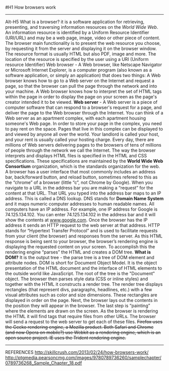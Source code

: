 #H1 How browsers work
**********
Alt-H5 What is a browser? 
it is a software application for retrieving, presenting, and traversing information resources on the *World Wide Web*. 
 An information resource is identified by a Uniform Resource Identifier (URI/URL) and may be a web page, image, video or other piece of content.
 The browser main functionality is to present the web resource you choose, by requesting it from the server and displaying it on the browser window. The resource format is usually HTML but also PDF, image and more. The location of the resource is specified by the user using a URI (Uniform resource Identifier) 
 Web browser - A Web browser, like Netscape Navigator or Microsoft Internet Explorer, is a computer program (also known as a software application, or simply an application) that does two things: A Web browser knows how to go to a Web server on the Internet and request a page, so that the browser can pull the page through the network and into your machine. A Web browser knows how to interpret the set of HTML tags within the page in order to display the page on your screen as the page's creator intended it to be viewed.
**Web server** - A Web server is a piece of computer software that can respond to a browser's request for a page, and deliver the page to the Web browser through the Internet. You can think of a Web server as an apartment complex, with each apartment housing someone's Web page. In order to store your page in the complex, you need to pay rent on the space. Pages that live in this complex can be displayed to and viewed by anyone all over the world. Your landlord is called your host, and your rent is usually called your hosting charge. Every day, there are millions of Web servers delivering pages to the browsers of tens of millions of people through the network we call the Internet. 
 The way the browser interprets and displays HTML files is specified in the HTML and CSS specifications. These specifications are maintained by the **World Wide Web Consortium** organization, which is the standards organization for the web.
A browser has a user interface that most commonly includes an address bar, back/forward button, and reload button, sometimes refered to this as the “chrome”  of a browser (little “c”, not Chrome by Google). When you navigate to a URL in the address bar you are making a “request” for the content at that URL.
That URL you typed into the address bar maps to an IP address. This is called a DNS lookup. DNS stands for __Domain Name System__ and it maps numeric computer addresses to human readable names. All computers have an IP address. For example, one IP address for Google is 74.125.134.102. You can enter 74.125.134.102 in the address bar and it will show the contents at www.google.com. Once the browser has the IP address it sends an HTTP request to the web server at that address. HTTP stands for “Hypertext Transfer Protocol” and is used to facilitate requests from your client (the browser) and responses from the server. As this HTML response is being sent to your browser, the browser’s rendering engine is displaying the requested content on your screen. To accomplish this the rendering engine “parses” the HTML and creates a DOM tree.
__What is DOM?__ It is the output tree - the parse tree is a tree of DOM element and attribute nodes. DOM is short for Document Object Model. It is the object presentation of the HTML document and the interface of HTML elements to the outside world like JavaScript. The root of the tree is the "Document" object.
The browser then parses style data (CSS or inline styles) and together with the HTML it constructs a render tree. The render tree displays rectangles (that represent divs, paragraphs, headlines, etc.) with a few visual attributes such as color and size dimensions. These rectangles are displayed in order on the page. Next, the browser lays out the contents in the position they will appear in the browser. The last step is “painting” where the elements are drawn on the screen. As the browser is rendering the HTML it will find tags that require files from other URLs. The browser will send a request to the web server to get each of these files.
 ~~Firefox uses the Gecko rendering engine, a Mozilla product. Both Safari and Chrome (and now Opera on mobile?) use Webkit as a rendering engine, which is an open source project. IE uses the Trident rendering engine.~~


**********
REFERENCES
http://skillcrush.com/2013/02/24/how-browsers-work/
http://ptgmedia.pearsoncmg.com/images/9780789736260/samplechapter/0789736268_Sample_Chapter_18.pdf